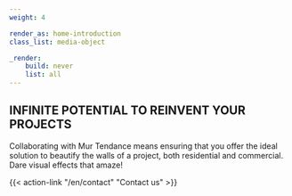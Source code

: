 ```yaml
---
weight: 4

render_as: home-introduction
class_list: media-object

_render:
    build: never
    list: all
---
```


## INFINITE POTENTIAL TO REINVENT YOUR PROJECTS

Collaborating with Mur Tendance means ensuring that you offer the ideal solution to beautify the walls of a project, both residential and commercial. Dare visual effects that amaze!

{{< action-link "/en/contact" "Contact us" >}}

